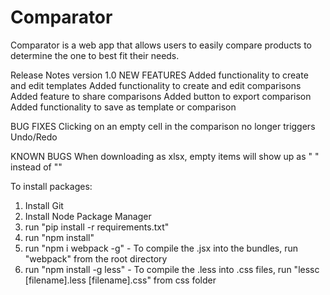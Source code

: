 # Comparator

Comparator is a web app that allows users to easily compare products to determine the one to best fit their needs.

Release Notes version 1.0
NEW FEATURES
  Added functionality to create and edit templates
  Added functionality to create and edit comparisons
  Added feature to share comparisons
  Added button to export comparison
  Added functionality to save as template or comparison
  
BUG FIXES
  Clicking on an empty cell in the comparison no longer triggers Undo/Redo

KNOWN BUGS
  When downloading as xlsx, empty items will show up as " " instead of ""

To install packages:
  1. Install Git
  2. Install Node Package Manager
  3. run "pip install -r requirements.txt"
  4. run "npm install"
  5. run "npm i webpack -g"
    - To compile the .jsx into the bundles, run "webpack" from the root directory
  6. run "npm install -g less"
    - To compile the .less into .css files, run "lessc [filename].less [filename].css" from css folder
